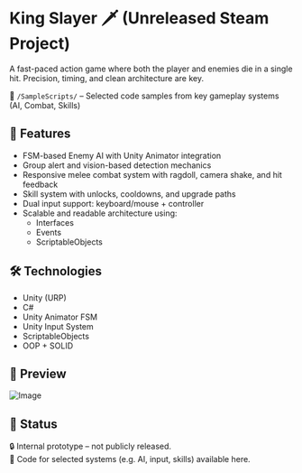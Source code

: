 # King Slayer 🗡️ (Unreleased Steam Project)

A fast-paced action game where both the player and enemies die in a single hit. Precision, timing, and clean architecture are key.

📂 `/SampleScripts/` – Selected code samples from key gameplay systems (AI, Combat, Skills)

## 🧠 Features

- FSM-based Enemy AI with Unity Animator integration
- Group alert and vision-based detection mechanics
- Responsive melee combat system with ragdoll, camera shake, and hit feedback
- Skill system with unlocks, cooldowns, and upgrade paths
- Dual input support: keyboard/mouse + controller
- Scalable and readable architecture using:
  - Interfaces
  - Events
  - ScriptableObjects

## 🛠️ Technologies

- Unity (URP)
- C#
- Unity Animator FSM
- Unity Input System
- ScriptableObjects
- OOP + SOLID

## 🎥 Preview

![Image](https://github.com/user-attachments/assets/273b3b7e-273b-464d-acdf-9839ba82ee98)

## 📂 Status

🔒 Internal prototype – not publicly released.  
🚧 Code for selected systems (e.g. AI, input, skills) available here.


